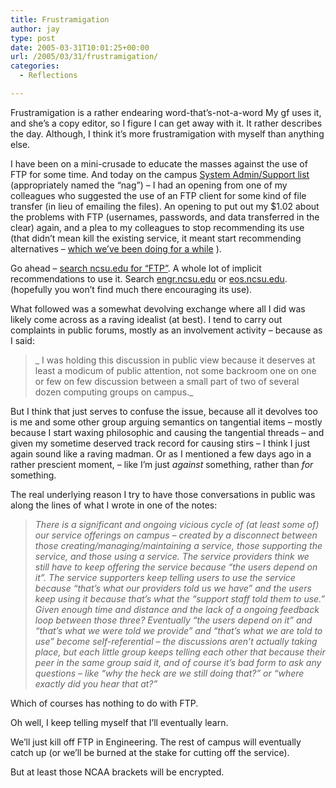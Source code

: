 ```yaml
---
title: Frustramigation
author: jay
type: post
date: 2005-03-31T10:01:25+00:00
url: /2005/03/31/frustramigation/
categories:
  - Reflections

---
```

Frustramigation is a rather endearing word-that’s-not-a-word My gf uses it, and she’s a copy editor, so I figure I can get away with it. It rather describes the day. Although, I think it’s more frustramigation with myself than anything else.

I have been on a mini-crusade to educate the masses against the use of FTP for some time. And today on the campus [System Admin/Support list][1] (appropriately named the “nag”) &#8211; I had an opening from one of my colleagues who suggested the use of an FTP client for some kind of file transfer (in lieu of emailing the files). An opening to put out my $1.02 about the problems with FTP (usernames, passwords, and data transferred in the clear) again, and a plea to my colleagues to stop recommending its use (that didn’t mean kill the existing service, it meant start recommending alternatives &#8211; [which we’ve been doing for a while][2] ).

Go ahead &#8211; [search ncsu.edu for “FTP”][3]. A whole lot of implicit recommendations to use it. Search [engr.ncsu.edu][4] or [eos.ncsu.edu][5]. (hopefully you won’t find much there encouraging its use).

What followed was a somewhat devolving exchange where all I did was likely come across as a raving idealist (at best). I tend to carry out complaints in public forums, mostly as an involvement activity &#8211; because as I said:

> _ I was holding this discussion in public view because it deserves at least a modicum of public attention, not some backroom one on one or few on few discussion between a small part of two of several dozen computing groups on campus._

But I think that just serves to confuse the issue, because all it devolves too is me and some other group arguing semantics on tangential items &#8211; mostly because I start waxing philosophic and causing the tangential threads &#8211; and given my sometime deserved track record for causing stirs &#8211; I think I just again sound like a raving madman. Or as I mentioned a few days ago in a rather prescient moment, &#8211; like I’m just _against_ something, rather than _for_ something.

The real underlying reason I try to have those conversations in public was along the lines of what I wrote in one of the notes:

> _There is a significant and ongoing vicious cycle of (at least some of) our service offerings on campus &#8211; created by a disconnect between those creating/managing/maintaining a service, those supporting the service, and those using a service. The service providers think we still have to keep offering the service because “the users depend on it”. The service supporters keep telling users to use the service because “that’s what our providers told us we have” and the users keep using it because that’s what the “support staff told them to use.” Given enough time and distance and the lack of a ongoing feedback loop between those three? Eventually “the users depend on it” and “that’s what we were told we provide” and “that’s what we are told to use” become self-referential &#8211; the discussions aren’t actually taking place, but each little group keeps telling each other that because their peer in the same group said it, and of course it’s bad form to ask any questions &#8211; like “why the heck are we still doing that?” or “where exactly did you hear that at?”_

Which of courses has nothing to do with FTP.

Oh well, I keep telling myself that I’ll eventually learn.

We’ll just kill off FTP in Engineering. The rest of campus will eventually catch up (or we’ll be burned at the stake for cutting off the service).

But at least those NCAA brackets will be encrypted.

 [1]: //lists.ncsu.edu/cgi-bin/digest?list=nag&archive=nag.200503&Submit=Show+Archive"
 [2]: //www.eos.ncsu.edu/remoteaccess/faq.html#noftp"
 [3]: ncsu.edu&ie=UTF-8&oe=UTF-8"
 [4]: //www.google.com/search?num=50&hl=en&lr=&client=safari&rls=en&q=FTP+site%3Aengr.ncsu.edu&btnG=Search"
 [5]: //www.google.com/search?num=50&hl=en&lr=&client=safari&rls=en&q=FTP+site%3Aeos.ncsu.edu&btnG=Search"